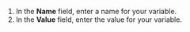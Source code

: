 1. In the **Name** field, enter a name for your variable.
1. In the **Value** field, enter the value for your variable.